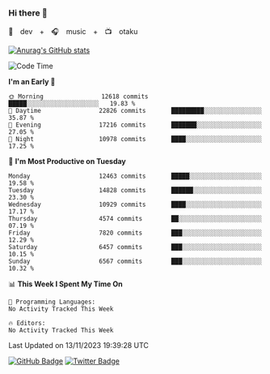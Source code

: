 ### Hi there 👋

🚀　dev　+　🎧　music　+　📺　otaku


[![Anurag's GitHub stats](https://github-readme-stats.vercel.app/api?username=koheitasaka&count_private=true&show_icons=true&theme=monokai)](https://github.com/koheitasaka/github-readme-stats)

<!--START_SECTION:waka-->
![Code Time](http://img.shields.io/badge/Code%20Time-1%2C161%20hrs%2023%20mins-blue)

**I'm an Early 🐤** 

```text
🌞 Morning                12618 commits       █████░░░░░░░░░░░░░░░░░░░░   19.83 % 
🌆 Daytime                22826 commits       █████████░░░░░░░░░░░░░░░░   35.87 % 
🌃 Evening                17216 commits       ███████░░░░░░░░░░░░░░░░░░   27.05 % 
🌙 Night                  10978 commits       ████░░░░░░░░░░░░░░░░░░░░░   17.25 % 
```
📅 **I'm Most Productive on Tuesday** 

```text
Monday                   12463 commits       █████░░░░░░░░░░░░░░░░░░░░   19.58 % 
Tuesday                  14828 commits       ██████░░░░░░░░░░░░░░░░░░░   23.30 % 
Wednesday                10929 commits       ████░░░░░░░░░░░░░░░░░░░░░   17.17 % 
Thursday                 4574 commits        ██░░░░░░░░░░░░░░░░░░░░░░░   07.19 % 
Friday                   7820 commits        ███░░░░░░░░░░░░░░░░░░░░░░   12.29 % 
Saturday                 6457 commits        ███░░░░░░░░░░░░░░░░░░░░░░   10.15 % 
Sunday                   6567 commits        ███░░░░░░░░░░░░░░░░░░░░░░   10.32 % 
```


📊 **This Week I Spent My Time On** 

```text
💬 Programming Languages: 
No Activity Tracked This Week

🔥 Editors: 
No Activity Tracked This Week
```


 Last Updated on 13/11/2023 19:39:28 UTC
<!--END_SECTION:waka-->

[![GitHub Badge](https://img.shields.io/badge/GitHub-100000?style=for-the-badge&logo=github&logoColor=white)](https://github.com/koheitasaka)
[![Twitter Badge](https://img.shields.io/badge/Twitter-1DA1F2?style=for-the-badge&logo=twitter&logoColor=white)](https://twitter.com/sleep_asleep_)
